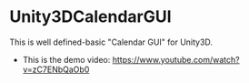 # Unity3DCalendarGUI
This is well defined-basic "Calendar GUI" for Unity3D.
- This is the demo video: https://www.youtube.com/watch?v=zC7ENbQaOb0
